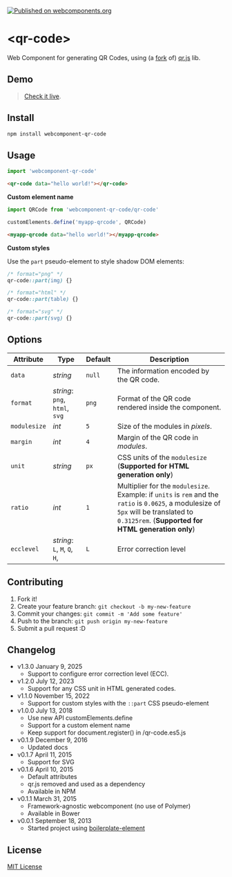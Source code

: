 [![Published on webcomponents.org](https://img.shields.io/badge/webcomponents.org-published-blue.svg)](https://www.webcomponents.org/element/webcomponent-qr-code)

# &lt;qr-code&gt;

Web Component for generating QR Codes, using (a [fork](https://github.com/educastellano/qr.js) of) [qr.js](https://github.com/lifthrasiir/qr.js) lib.

## Demo

> [Check it live](http://educastellano.github.io/qr-code/demo).

## Install

```sh
npm install webcomponent-qr-code
```

## Usage

```js
import 'webcomponent-qr-code'
```

<!--
```
<custom-element-demo>
  <template>
    <script src="demo/webcomponents-lite.js"></script>
    <script src="index.js"></script>
    <next-code-block></next-code-block>
  </template>
</custom-element-demo>
```
-->
```html
<qr-code data="hello world!"></qr-code>
```

**Custom element name**

```js
import QRCode from 'webcomponent-qr-code/qr-code'

customElements.define('myapp-qrcode', QRCode)
```

```html
<myapp-qrcode data="hello world!"></myapp-qrcode>
```

**Custom styles**

Use the `part` pseudo-element to style shadow DOM elements:

```css
/* format="png" */
qr-code::part(img) {}

/* format="html" */
qr-code::part(table) {}

/* format="svg" */
qr-code::part(svg) {}
```


## Options

Attribute       | Type                      | Default             | Description
---             | ---                       | ---                 | ---
`data`          | *string*                  | `null`              | The information encoded by the QR code.
`format`        | *string*: `png`, `html`, `svg` | `png`     | Format of the QR code rendered inside the component.
`modulesize`    | *int*                     | `5`                 | Size of the modules in *pixels*.
`margin`        | *int*                     | `4`                 | Margin of the QR code in *modules*.
`unit`          | *string*                  | `px`                | CSS units of the `modulesize` (**Supported for HTML generation only**)
`ratio`         | *int*                     | `1`                 | Multiplier for the `modulesize`. Example: if `units` is `rem` and the `ratio` is `0.0625`, a modulesize of `5px` will be translated to `0.3125rem`. (**Supported for HTML generation only**)
`ecclevel`      | *string*: `L`, `M`, `Q`, `H`, | `L`             | Error correction level


## Contributing

1. Fork it!
2. Create your feature branch: `git checkout -b my-new-feature`
3. Commit your changes: `git commit -m 'Add some feature'`
4. Push to the branch: `git push origin my-new-feature`
5. Submit a pull request :D

## Changelog

* v1.3.0 January 9, 2025
    * Support to configure error correction level (ECC).
* v1.2.0 July 12, 2023
    * Support for any CSS unit in HTML generated codes.
* v1.1.0 November 15, 2022
    * Support for custom styles with the `::part` CSS pseudo-element
* v1.0.0 July 13, 2018
    * Use new API customElements.define
    * Support for a custom element name
    * Keep support for document.register() in /qr-code.es5.js
* v0.1.9 December 9, 2016
    * Updated docs
* v0.1.7 April 11, 2015
    * Support for SVG
* v0.1.6 April 10, 2015
    * Default attributes
    * qr.js removed and used as a dependency
    * Available in NPM
* v0.1.1 March 31, 2015
    * Framework-agnostic webcomponent (no use of Polymer)
    * Available in Bower
* v0.0.1 September 18, 2013
    * Started project using [boilerplate-element](https://github.com/customelements/boilerplate-element)

## License

[MIT License](http://opensource.org/licenses/MIT)
